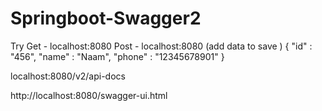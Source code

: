 # Springboot-Swagger2

Try 
Get - localhost:8080
Post - localhost:8080 (add data to save )
{
    "id" : "456",
    "name" : "Naam",
    "phone" : "12345678901"
}

localhost:8080/v2/api-docs

http://localhost:8080/swagger-ui.html
